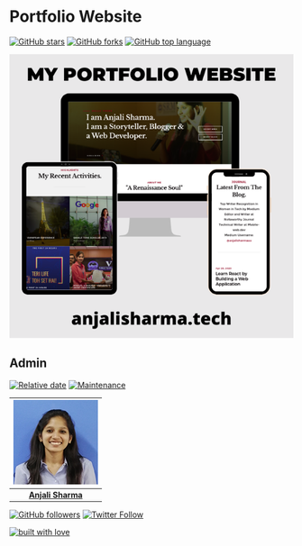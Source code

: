 # Portfolio Website

[![GitHub stars](https://img.shields.io/github/stars/AnjaliSharma1234/Portfolio?logo=github)](https://github.com/AnjaliSharma1234/Portfolio/stargazers) [![GitHub forks](https://img.shields.io/github/forks/AnjaliSharma1234/Portfolio.svg?logo=github&color=teal)](https://github.com/AnjaliSharma1234/Portfolio/network) [![GitHub top language](https://img.shields.io/github/languages/top/AnjaliSharma1234/Portfolio?color=yellow&logo=javascript)](https://github.com/AnjaliSharma1234/Portfolio)

![](public/images/portfolio.png)

## Admin

[![Relative date](https://img.shields.io/date/1577392258?color=important&label=started&logo=github)](https://github.com/AnjaliSharma1234/) [![Maintenance](https://img.shields.io/maintenance/yes/2020?color=green&logo=github)](https://github.com/AnjaliSharma1234/)

| ![](public/images/anjali-sharma.png) |
| :----------------------------------------------------------: |
| **[Anjali Sharma](https://www.linkedin.com/in/anjalisharmaaa/)**  |

[![GitHub followers](https://img.shields.io/github/followers/AnjaliSharma1234.svg?label=Follow%20@AnjaliSharma1234&style=social)](https://github.com/AnjaliSharma1234/) [![Twitter Follow](https://img.shields.io/twitter/follow/AnjaliiSharmaaa?style=social)](https://twitter.com/AnjaliiSharmaaa) 

[![built with love](https://forthebadge.com/images/badges/built-with-love.svg)](https://github.com/AnjaliSharma1234/)
